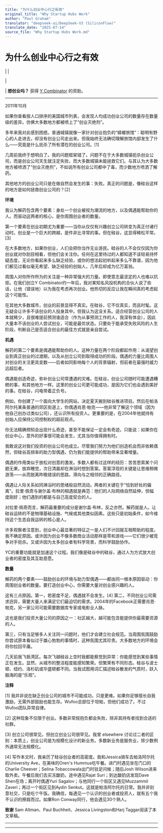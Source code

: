```yaml
---
title: "为什么创业中心行之有效"
original_title: "Why Startup Hubs Work"
author: "Paul Graham"
translator: "deepseek-ai/DeepSeek-V3 (SiliconFlow)"
translate_date: "2025-07-14"
source_file: "Why Startup Hubs Work.md"
---
```


# 为什么创业中心行之有效

| | [](index.html)  
  
|   
  
|  **想创业吗？** 获得 [Y Combinator](http://ycombinator.com/apply.html) 的资助。    
  
---  
  
2011年10月  
  
如果你查看按人口排序的美国城市列表，会发现人均成功创业公司的数量存在数量级的差异。仿佛大多数地方都被喷上了“创业灭绝剂”。  
  
多年来我对此感到困惑。普通城镇就像一家针对创业抱负的“蟑螂旅馆”：聪明有野心的人走进去，却没有创业公司走出来。但我始终无法确切理解旅馆内部发生了什么——究竟是什么扼杀了所有潜在的创业公司。[1]  
  
几周前我终于想明白了。我的问题框架错了。问题不在于大多数城镇扼杀创业公司，而是创业公司天生就注定失败，而大多数城镇未能拯救它们。与其认为大多数地方被喷洒了“创业灭绝剂”，不如说所有创业公司都中了毒，而少数地方喷洒了解药。  
  
其他地方的创业公司只是在做自然会发生的事：失败。真正的问题是，像硅谷这样的地方是如何拯救创业公司的？[2]  
  
 **环境**  
  
我认为解药包含两个要素：身处一个创业被视为潮流的地方，以及偶遇能帮助你的人。而驱动这两者的核心，是你周围创业者的数量。  
  
第一个要素在创业初期尤为重要——当你从仅仅有兴趣创立公司转变为真正付诸行动时。创业是一个巨大的跨越，是件非比寻常的事。但在硅谷，这显得稀松平常。[3]  
  
在大多数地方，如果你创业，人们会把你当作无业游民。硅谷的人不会仅仅因为你创业就对你刮目相看，但他们会关注你。任何在这里待过的人都知道不该轻易持怀疑态度，无论你看起来多么缺乏经验，或你的想法起初听起来多么不靠谱，因为他们都见过看似毫无希望、缺乏经验的创始人，几年后却成为亿万富翁。  
  
周围人对你所作所为的关注是一种异常强大的力量。即使意志最坚定的人也难以抗拒。在我们创立Y Combinator约一年后，我对某知名风投机构的合伙人说了些话，让他（错误地）以为我在考虑再次创业。他热切的反应让我在瞬间真的考虑起这个可能性。  
  
在其他大多数城市，创业的前景显得不真实。在硅谷，它不仅真实，而且时髦。这无疑会让许多不该创业的人投身其中。但我认为这没关系。适合经营创业公司的人本就稀少，且很难提前预测谁适合（作为从事预测工作的人，我深有体会），因此大量本不该创业的人尝试创业，可能是最优状态。只要处于能承受失败风险的人生阶段，判断自己是否适合创业的最佳方式就是亲自尝试。  
  
 **机遇**  
  
解药的第二个要素是偶遇能帮助你的人。这种力量在两个阶段都起作用：从渴望创业到真正创业的过渡期，以及从创立公司到取得成功的阶段。偶遇的力量比周围人对创业的关注更具变数——后者如同影响每个人的背景辐射，但前者在最强时威力远超后者。  
  
偶遇能创造奇迹，弥补创业公司常遭遇的灾难。在硅谷，创业公司随时可能遭遇糟糕的事，和其他地方一样。这里的创业公司更可能成功，是因为它们也会遇到美好的事。在硅谷，闪电带着正负号。  
  
例如，你创建了一个面向大学生的网站，决定夏天搬到硅谷推进项目。然后在帕洛阿尔托某条普通的郊区街道上，你偶遇肖恩·帕克——他非常了解这个领域（因为他自己创办过类似公司），还认识所有投资人。更重要的是，在2004年他就持有创始人应保持公司控制权的超前观点。  
  
你无法精确预知会出现什么奇迹，甚至不能保证一定会有奇迹。只能说：如果你在创业中心，意外的好事很可能会发生，尤其当你值得拥有时。  
  
我敢说这对我们投资的创业公司也成立。尽管我们努力为他们创造机会而非依赖偶然，但硅谷高频率的助力型偶遇，仍为我们能提供的帮助带来显著增量。  
  
偶遇的作用类似于放松对创意的激发。多数人都有过这样的经历：苦苦思索某个问题无果，放弃睡觉，次日清晨却在淋浴时想到答案。答案浮现的关键是让思维稍微游荡——从而脱离昨晚错误的思路，滑向与之相邻的正确路径。  
  
偶遇让人际关系如同淋浴时的思绪般自然流动。两者的关键在于“恰到好处的偏离”。拉里·佩奇与谢尔盖·布林的相遇就是典范：他们的人际网络自然延伸，但幅度刚好；他们遇到的都是与自己高度契合的人。  
  
对拉里·佩奇而言，解药最重要的成分是谢尔盖·布林，反之亦然。解药就是人。让硅谷运转的不是物理基础设施、气候或其他类似因素。这些只是初始条件，如今维持这个生态自我运转的核心是人。  
  
许多观察者注意到，创业中心最显著的特征之一是人们不计回报互相帮助的程度。我不确定原因。或许因为创业不像多数商业活动那样是零和游戏——它们很少被竞争对手扼杀。又或许因为太多创业者有科学背景，而科学鼓励协作。  
  
YC的重要功能就是加速这个过程。我们像是硅谷中的硅谷，通过人为方式放大创业者的密度及其互助意愿。  
  
 **数量**  
  
解药的两个要素——鼓励创业的环境与助力型偶遇——都由同一根本原因驱动：你周围创业者的数量。要打造创业中心，你需要大量对创业感兴趣的人。  
  
这有三点原因。第一，若密度不足，偶遇就不会发生。[4] 第二，不同创业公司需求迥异，需要大量人来满足它们最迫切的需求。2004年的Facebook正需要肖恩·帕克，另一家公司可能需要数据库专家或电影业人脉。  
  
这也是我们投资大量公司的原因之一：社区越大，越可能包含能提供你最需要资源的人。  
  
第三，只有当足够多人关注同一问题时，他们才会建立社会规范。当周围氛围鼓励你尝试原本看似过于雄心勃勃的事情时，这种氛围尤其珍贵。大多数地方的环境会将你拉回平庸。  
  
几天前我飞抵湾区。每次飞越硅谷上空时我都能察觉到异常：你能感觉到某些事情正在发生。显然，从城市的整洁程度能感知繁荣。但繁荣有不同形态。硅谷与波士顿、纽约、洛杉矶或华盛顿都不同。当我试图用词汇描述硅谷散发的气质时，跃入脑海的是“乐观”。  
  
  
  
  
  
 **注释**  
  
[1] 我并非说在缺乏创业公司的城市不可能成功，只是更难。如果你足够擅长自我激励，无需外部鼓励也能生存。Wufoo总部位于坦帕，但他们成功了。不过Wufoo团队异常自律。  
  
[2] 这种现象不仅限于创业。多数非常规抱负都会失败，除非其持有者找到合适的社群。  
  
[3] 创立公司很常见，但创立创业公司很罕见。我曾 elsewhere 讨论过二者的区别：本质上，创业公司是为规模化设计的新业务。多数新业务是服务业，除少数例外通常无法规模化。  
  
[4] 写作本文时，我亲历了硅谷创业者的高密度。我和Jessica骑车去帕洛阿尔托的University Ave，在美味的Oren's Hummus吃午餐。进门时遇见坐在门口的Charlie Cheever；Selina Tobaccowala出门时驻足问候；随后Josh Wilson进来取外卖。午餐后我们去买冻酸奶，途中遇见Rajat Suri；到达酸奶店发现Dave Shen在场；离开时偶遇Yuri Sagalov；与他同行一个街区又遇见Muzzammil Zaveri；再过一个街区见到Aydin Senkut。这就是帕洛阿尔托的日常。我并非刻意社交，只是吃个午饭。我确信，每遇见一个认识的创业者或投资人，就有五个我不认识的擦肩而过。如果Ron Conway同行，他会遇见30个熟人。  
  
  
  
 **致谢** Sam Altman、Paul Buchheit、Jessica Livingston和Harj Taggar阅读了本文草稿。

***  
  
---